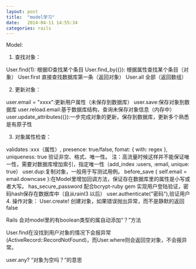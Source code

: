 ```yaml
---
layout: post
title:  "model学习"
date:   2014-04-11 14:55:34
categories: rails
---
```

Model:

1. 查找对象：

User.find(1): 根据ID查找某个条目
User.find_by({}): 根据属性查找某个条目（对象）
User.first 直接查找数据库第一条（返回对象）
User.all 全部（返回数组）

2. 更新对象：

user.email = "xxxx":更新用户属性（未保存到数据库）
user.save:保存对象到数据库
user.reload.email:基于数据库结构，查询未保存对象信息（内存中）
user.update_attributes({}):一步完成对象的更新，保存到数据库，更新多个熟悉是有原子性

3. 对象属性检查：

validates :xxx（属性）, presence: true/false, fomat: { with: regex }, uniqueness: true 验证非空、格式、唯一性。
注：高流量时候这样并不能保证唯一性，需要对数据库增加索引，指定唯一性（add_index :users, :email, unique: true）
user.dup:复制对象，一般用于写测试用例。
before_save { self.email = email.downcase }:在Model里增加回调方法，保证存在数据库里的属性是小写或者大写。
has_secure_password 配合bcrypt-ruby gem 实现用户登陆验证，密码hash保存在数据库中（自从rainl3 以后）
user.authenticate("密码"),验证用户
4. 操作对象：
User.create! 创建对象，如果错误抛出异常，而不是静默的返回false

Rails 会对model里的有boolean类型的属自动添加“？”方法

User.find在没找到用户对象的情况下会报异常(ActiveRecord::RecordNotFound)，而User.where则会返回空对象，不会报异常。

user.any? “对象为空吗？”的意思
